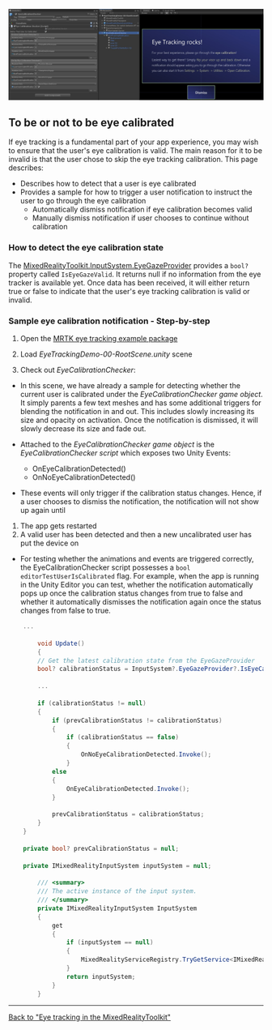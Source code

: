 ![Screenshot from eye calibration notification](../Images/EyeTracking/mrtk_et_calibration_notification_example.jpg)

## To be or not to be eye calibrated

If eye tracking is a fundamental part of your app experience, you may wish to ensure that the user's eye calibration is valid.
The main reason for it to be invalid is that the user chose to skip the eye tracking calibration. 
This page describes:
- Describes how to detect that a user is eye calibrated
- Provides a sample for how to trigger a user notification to instruct the user to go through the eye calibration
	- Automatically dismiss notification if eye calibration becomes valid
	- Manually dismiss notification if user chooses to continue without calibration

### How to detect the eye calibration state 

The [MixedRealityToolkit.InputSystem.EyeGazeProvider](EyeTracking_EyeGazeProvider.md) provides a ```bool?``` property called ```IsEyeGazeValid```.
It returns null if no information from the eye tracker is available yet.
Once data has been received, it will either return true or false to indicate that the user's eye tracking calibration is valid or invalid.

### Sample eye calibration notification - Step-by-step

1. Open the [MRTK eye tracking example package](https://github.com/Microsoft/MixedRealityToolkit-Unity/tree/mrtk_release/Assets/MixedRealityToolkit.Examples/Demos/EyeTracking)

2. Load _EyeTrackingDemo-00-RootScene.unity_ scene

3. Check out _EyeCalibrationChecker_:
- In this scene, we have already a sample for detecting whether the current user is calibrated under the *_EyeCalibrationChecker_ game object*. 
It simply parents a few text meshes and has some additional triggers for blending the notification in and out.
This includes slowly increasing its size and opacity on activation. 
Once the notification is dismissed, it will slowly decrease its size and fade out.

- Attached to the *_EyeCalibrationChecker_ game object* is the *_EyeCalibrationChecker_ script* which exposes two Unity Events:
	- OnEyeCalibrationDetected()
	- OnNoEyeCalibrationDetected()

- These events will only trigger if the calibration status changes. 
Hence, if a user chooses to dismiss the notification, the notification will not show up again until
1) The app gets restarted
2) A valid user has been detected and then a new uncalibrated user has put the device on

- For testing whether the animations and events are triggered correctly, the EyeCalibrationChecker script possesses a ```bool editorTestUserIsCalibrated``` flag.
For example, when the app is running in the Unity Editor you can test, whether the notification automatically pops up once the calibration status changes from true to false and
whether it automatically dismisses the notification again once the status changes from false to true.



```csharp
	...
        
        void Update()
        {
		// Get the latest calibration state from the EyeGazeProvider
		bool? calibrationStatus = InputSystem?.EyeGazeProvider?.IsEyeCalibrationValid;

		... 

		if (calibrationStatus != null)
		{
			if (prevCalibrationStatus != calibrationStatus)
			{
				if (calibrationStatus == false)
				{
					OnNoEyeCalibrationDetected.Invoke();
				}
			else
			{
				OnEyeCalibrationDetected.Invoke();
			}
			
			prevCalibrationStatus = calibrationStatus;
		}
	}

	private bool? prevCalibrationStatus = null;        
        
	private IMixedRealityInputSystem inputSystem = null;

        /// <summary>
        /// The active instance of the input system.
        /// </summary>
        private IMixedRealityInputSystem InputSystem
        {
            get
            {
                if (inputSystem == null)
                {
                    MixedRealityServiceRegistry.TryGetService<IMixedRealityInputSystem>(out inputSystem);
                }
                return inputSystem;
            }
        }
```

---
[Back to "Eye tracking in the MixedRealityToolkit"](EyeTracking_Main.md)
